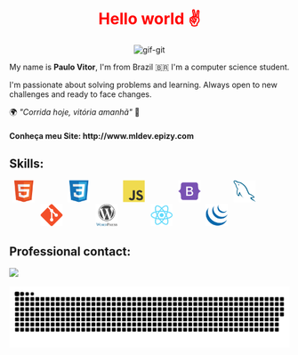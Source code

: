 <h1 align="center" style="color: red;">Hello world ✌</h1>

<div align="center">
  
![gif-git](https://user-images.githubusercontent.com/66692202/154873492-5005cd78-e212-42de-8646-8db84e8d0af6.gif)
  
</div>




  <p>My name is <strong>Paulo Vitor</strong>, I'm from Brazil 🇧🇷 I'm a computer science student.</p>
  <p>I'm passionate about solving problems and learning. Always open to new challenges and ready to face changes.</p>
  
  🌍 *"Corrida hoje, vitória amanhã"* 🧠 
  
  
  <h4>Conheça meu Site: http://www.mldev.epizy.com</h4> 

    

## Skills:
<p align="center">
    <img height="40" src="https://raw.githubusercontent.com/devicons/devicon/master/icons/html5/html5-original.svg">
    &nbsp;&nbsp;&nbsp;&nbsp;&nbsp;&nbsp;&nbsp;&nbsp;&nbsp;&nbsp;&nbsp;&nbsp;&nbsp;
    <img height="40" src="https://raw.githubusercontent.com/devicons/devicon/master/icons/css3/css3-original.svg">
    &nbsp;&nbsp;&nbsp;&nbsp;&nbsp;&nbsp;&nbsp;&nbsp;&nbsp;&nbsp;&nbsp;&nbsp;&nbsp;
    <img height="40" src="https://raw.githubusercontent.com/devicons/devicon/master/icons/javascript/javascript-original.svg">
    &nbsp;&nbsp;&nbsp;&nbsp;&nbsp;&nbsp;&nbsp;&nbsp;&nbsp;&nbsp;&nbsp;&nbsp;&nbsp;
    <img height="40" src="https://raw.githubusercontent.com/devicons/devicon/master/icons/bootstrap/bootstrap-plain.svg">
    &nbsp;&nbsp;&nbsp;&nbsp;&nbsp;&nbsp;&nbsp;&nbsp;&nbsp;&nbsp;&nbsp;&nbsp;&nbsp;
    <img height="40" src="https://raw.githubusercontent.com/devicons/devicon/master/icons/mysql/mysql-original.svg">
     &nbsp;&nbsp;&nbsp;&nbsp;&nbsp;&nbsp;&nbsp;&nbsp;&nbsp;&nbsp;&nbsp;&nbsp;&nbsp;
    <img height="40" src="https://raw.githubusercontent.com/devicons/devicon/master/icons/git/git-original.svg">
    &nbsp;&nbsp;&nbsp;&nbsp;&nbsp;&nbsp;&nbsp;&nbsp;&nbsp;&nbsp;&nbsp;&nbsp;&nbsp;
    <img height="40" src="https://raw.githubusercontent.com/devicons/devicon/master/icons/wordpress/wordpress-original.svg">
    &nbsp;&nbsp;&nbsp;&nbsp;&nbsp;&nbsp;&nbsp;&nbsp;&nbsp;&nbsp;&nbsp;&nbsp;&nbsp;
    <img height="40" src="https://raw.githubusercontent.com/devicons/devicon/master/icons/react/react-original.svg">
    &nbsp;&nbsp;&nbsp;&nbsp;&nbsp;&nbsp;&nbsp;&nbsp;&nbsp;&nbsp;&nbsp;&nbsp;&nbsp;
    <img height="40" src="https://raw.githubusercontent.com/devicons/devicon/master/icons/jquery/jquery-original.svg">
    &nbsp;&nbsp;&nbsp;&nbsp;&nbsp;&nbsp;&nbsp;&nbsp;&nbsp;&nbsp;&nbsp;&nbsp;&nbsp;
  
  
 
   
</p>


  
  ## Professional contact:<br>
<a href="https://www.linkedin.com/in/paulo-vitor-12ba241b2/" target="_blank"><img src="https://img.shields.io/badge/-LinkedIn-%230077B5?style=for-the-badge&logo=linkedin&logoColor=white" target="_blank"></a>
  


![Snake animation](https://github.com/BBML-DEV/BBML-DEV/blob/output/github-contribution-grid-snake.svg)






